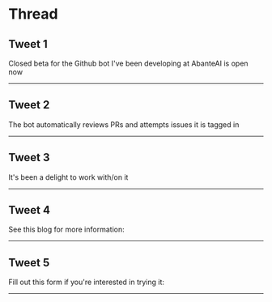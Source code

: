 # Thread

## Tweet 1

Closed beta for the Github bot I've been developing at AbanteAI is open now

---

## Tweet 2

The bot automatically reviews PRs and attempts issues it is tagged in

---

## Tweet 3

It's been a delight to work with/on it

---

## Tweet 4

See this blog for more information:

---

## Tweet 5

Fill out this form if you're interested in trying it:

---

